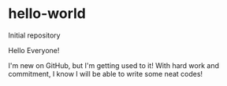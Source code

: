 # hello-world
Initial repository

Hello Everyone!

I'm new on GitHub, but I'm getting used to it! With hard work and commitment, I know I will be able to write some neat codes!

